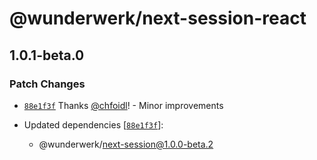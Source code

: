 # @wunderwerk/next-session-react

## 1.0.1-beta.0

### Patch Changes

- [`88e1f3f`](https://github.com/wunderwerkio/next-session/commit/88e1f3f5d0f046390e179bdaecbbf661983c1822) Thanks [@chfoidl](https://github.com/chfoidl)! - Minor improvements

- Updated dependencies [[`88e1f3f`](https://github.com/wunderwerkio/next-session/commit/88e1f3f5d0f046390e179bdaecbbf661983c1822)]:
  - @wunderwerk/next-session@1.0.0-beta.2
